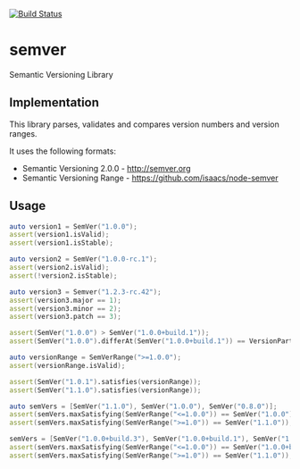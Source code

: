 [![Build Status](https://github.com/dcarp/semver/workflows/CI/badge.svg)](https://github.com/dcarp/semver/actions?workflow=CI)

semver
======

Semantic Versioning Library

## Implementation

This library parses, validates and compares version numbers and version ranges.

It uses the following formats:
* Semantic Versioning 2.0.0 - http://semver.org
* Semantic Versioning Range - https://github.com/isaacs/node-semver

## Usage

```D
auto version1 = SemVer("1.0.0");
assert(version1.isValid);
assert(version1.isStable);

auto version2 = SemVer("1.0.0-rc.1");
assert(version2.isValid);
assert(!version2.isStable);

auto version3 = Semver("1.2.3-rc.42");
assert(version3.major == 1);
assert(version3.minor == 2);
assert(version3.patch == 3);

assert(SemVer("1.0.0") > SemVer("1.0.0+build.1"));
assert(SemVer("1.0.0").differAt(SemVer("1.0.0+build.1")) == VersionPart.BUILD);

auto versionRange = SemVerRange(">=1.0.0");
assert(versionRange.isValid);

assert(SemVer("1.0.1").satisfies(versionRange));
assert(SemVer("1.1.0").satisfies(versionRange));

auto semVers = [SemVer("1.1.0"), SemVer("1.0.0"), SemVer("0.8.0")];
assert(semVers.maxSatisfying(SemVerRange("<=1.0.0")) == SemVer("1.0.0"));
assert(semVers.maxSatisfying(SemVerRange(">=1.0")) == SemVer("1.1.0"));

semVers = [SemVer("1.0.0+build.3"), SemVer("1.0.0+build.1"), SemVer("1.1.0")];
assert(semVers.maxSatisfying(SemVerRange("<=1.0.0")) == SemVer("1.0.0+build.3"));
assert(semVers.maxSatisfying(SemVerRange(">=1.0")) == SemVer("1.1.0"));
```
